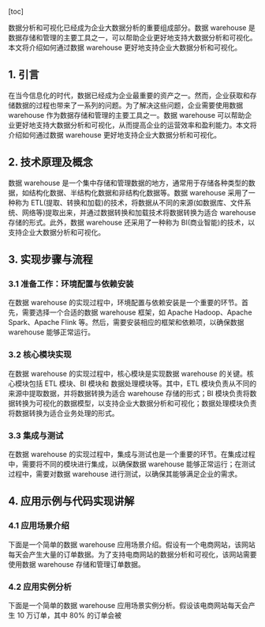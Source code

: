 
[toc]                    
                
                
数据分析和可视化已经成为企业大数据分析的重要组成部分。数据 warehouse 是数据存储和管理的主要工具之一，可以帮助企业更好地支持大数据分析和可视化。本文将介绍如何通过数据 warehouse 更好地支持企业大数据分析和可视化。

## 1. 引言

在当今信息化的时代，数据已经成为企业最重要的资产之一。然而，企业获取和存储数据的过程也带来了一系列的问题。为了解决这些问题，企业需要使用数据 warehouse 作为数据存储和管理的主要工具之一。数据 warehouse 可以帮助企业更好地支持大数据分析和可视化，从而提高企业的运营效率和盈利能力。本文将介绍如何通过数据 warehouse 更好地支持企业大数据分析和可视化。

## 2. 技术原理及概念

数据 warehouse 是一个集中存储和管理数据的地方，通常用于存储各种类型的数据，如结构化数据、半结构化数据和非结构化数据等。数据 warehouse 采用了一种称为 ETL(提取、转换和加载)的技术，将数据从不同的来源(如数据库、文件系统、网络等)提取出来，并通过数据转换和加载技术将数据转换为适合 warehouse 存储的形式。此外，数据 warehouse 还采用了一种称为  BI(商业智能)的技术，以支持企业大数据分析和可视化。

## 3. 实现步骤与流程

### 3.1 准备工作：环境配置与依赖安装

在数据 warehouse 的实现过程中，环境配置与依赖安装是一个重要的环节。首先，需要选择一个合适的数据 warehouse 框架，如 Apache Hadoop、Apache Spark、Apache Flink 等。然后，需要安装相应的框架和依赖项，以确保数据 warehouse 能够正常运行。

### 3.2 核心模块实现

在数据 warehouse 的实现过程中，核心模块是实现数据 warehouse 的关键。核心模块包括 ETL 模块、BI 模块和 数据处理模块等。其中，ETL 模块负责从不同的来源中提取数据，并将数据转换为适合 warehouse 存储的形式；BI 模块负责将数据转换为可视化的数据模型，以支持企业大数据分析和可视化；数据处理模块负责将数据转换为适合业务处理的形式。

### 3.3 集成与测试

在数据 warehouse 的实现过程中，集成与测试也是一个重要的环节。在集成过程中，需要将不同的模块进行集成，以确保数据 warehouse 能够正常运行；在测试过程中，需要对数据 warehouse 进行测试，以确保其能够满足企业的需求。

## 4. 应用示例与代码实现讲解

### 4.1 应用场景介绍

下面是一个简单的数据 warehouse 应用场景介绍。假设有一个电商网站，该网站每天会产生大量的订单数据。为了支持电商网站的数据分析和可视化，该网站需要使用数据 warehouse 存储和管理订单数据。

### 4.2 应用实例分析

下面是一个简单的数据 warehouse 应用场景实例分析。假设该电商网站每天会产生 10 万订单，其中 80% 的订单会被

